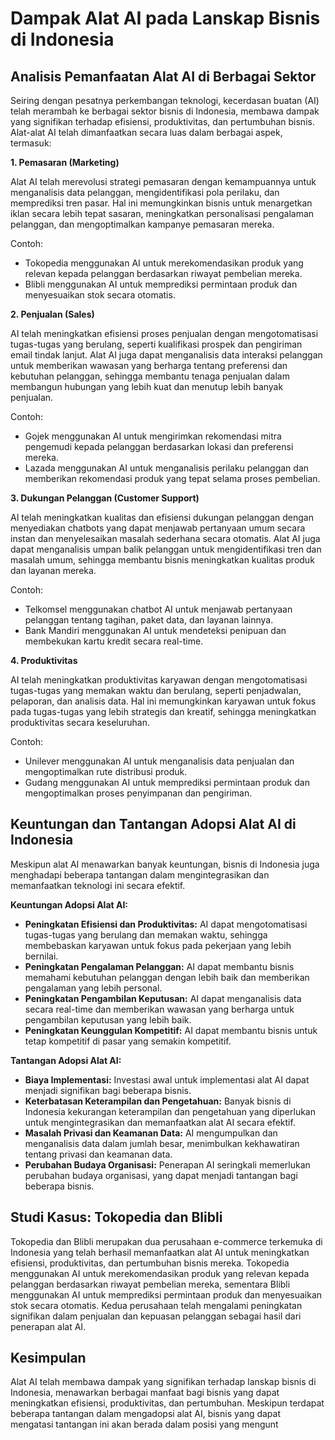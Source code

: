 # Dampak Alat AI pada Lanskap Bisnis di Indonesia

## Analisis Pemanfaatan Alat AI di Berbagai Sektor

Seiring dengan pesatnya perkembangan teknologi, kecerdasan buatan (AI) telah merambah ke berbagai sektor bisnis di Indonesia, membawa dampak yang signifikan terhadap efisiensi, produktivitas, dan pertumbuhan bisnis. Alat-alat AI telah dimanfaatkan secara luas dalam berbagai aspek, termasuk:

**1. Pemasaran (Marketing)**

Alat AI telah merevolusi strategi pemasaran dengan kemampuannya untuk menganalisis data pelanggan, mengidentifikasi pola perilaku, dan memprediksi tren pasar. Hal ini memungkinkan bisnis untuk menargetkan iklan secara lebih tepat sasaran, meningkatkan personalisasi pengalaman pelanggan, dan mengoptimalkan kampanye pemasaran mereka.

Contoh:
- Tokopedia menggunakan AI untuk merekomendasikan produk yang relevan kepada pelanggan berdasarkan riwayat pembelian mereka.
- Blibli menggunakan AI untuk memprediksi permintaan produk dan menyesuaikan stok secara otomatis.

**2. Penjualan (Sales)**

AI telah meningkatkan efisiensi proses penjualan dengan mengotomatisasi tugas-tugas yang berulang, seperti kualifikasi prospek dan pengiriman email tindak lanjut. Alat AI juga dapat menganalisis data interaksi pelanggan untuk memberikan wawasan yang berharga tentang preferensi dan kebutuhan pelanggan, sehingga membantu tenaga penjualan dalam membangun hubungan yang lebih kuat dan menutup lebih banyak penjualan.

Contoh:
- Gojek menggunakan AI untuk mengirimkan rekomendasi mitra pengemudi kepada pelanggan berdasarkan lokasi dan preferensi mereka.
- Lazada menggunakan AI untuk menganalisis perilaku pelanggan dan memberikan rekomendasi produk yang tepat selama proses pembelian.

**3. Dukungan Pelanggan (Customer Support)**

AI telah meningkatkan kualitas dan efisiensi dukungan pelanggan dengan menyediakan chatbots yang dapat menjawab pertanyaan umum secara instan dan menyelesaikan masalah sederhana secara otomatis. Alat AI juga dapat menganalisis umpan balik pelanggan untuk mengidentifikasi tren dan masalah umum, sehingga membantu bisnis meningkatkan kualitas produk dan layanan mereka.

Contoh:
- Telkomsel menggunakan chatbot AI untuk menjawab pertanyaan pelanggan tentang tagihan, paket data, dan layanan lainnya.
- Bank Mandiri menggunakan AI untuk mendeteksi penipuan dan membekukan kartu kredit secara real-time.

**4. Produktivitas**

AI telah meningkatkan produktivitas karyawan dengan mengotomatisasi tugas-tugas yang memakan waktu dan berulang, seperti penjadwalan, pelaporan, dan analisis data. Hal ini memungkinkan karyawan untuk fokus pada tugas-tugas yang lebih strategis dan kreatif, sehingga meningkatkan produktivitas secara keseluruhan.

Contoh:
- Unilever menggunakan AI untuk menganalisis data penjualan dan mengoptimalkan rute distribusi produk.
- Gudang menggunakan AI untuk memprediksi permintaan produk dan mengoptimalkan proses penyimpanan dan pengiriman.

## Keuntungan dan Tantangan Adopsi Alat AI di Indonesia

Meskipun alat AI menawarkan banyak keuntungan, bisnis di Indonesia juga menghadapi beberapa tantangan dalam mengintegrasikan dan memanfaatkan teknologi ini secara efektif.

**Keuntungan Adopsi Alat AI:**

- **Peningkatan Efisiensi dan Produktivitas:** AI dapat mengotomatisasi tugas-tugas yang berulang dan memakan waktu, sehingga membebaskan karyawan untuk fokus pada pekerjaan yang lebih bernilai.
- **Peningkatan Pengalaman Pelanggan:** AI dapat membantu bisnis memahami kebutuhan pelanggan dengan lebih baik dan memberikan pengalaman yang lebih personal.
- **Peningkatan Pengambilan Keputusan:** AI dapat menganalisis data secara real-time dan memberikan wawasan yang berharga untuk pengambilan keputusan yang lebih baik.
- **Peningkatan Keunggulan Kompetitif:** AI dapat membantu bisnis untuk tetap kompetitif di pasar yang semakin kompetitif.

**Tantangan Adopsi Alat AI:**

- **Biaya Implementasi:** Investasi awal untuk implementasi alat AI dapat menjadi signifikan bagi beberapa bisnis.
- **Keterbatasan Keterampilan dan Pengetahuan:** Banyak bisnis di Indonesia kekurangan keterampilan dan pengetahuan yang diperlukan untuk mengintegrasikan dan memanfaatkan alat AI secara efektif.
- **Masalah Privasi dan Keamanan Data:** AI mengumpulkan dan menganalisis data dalam jumlah besar, menimbulkan kekhawatiran tentang privasi dan keamanan data.
- **Perubahan Budaya Organisasi:** Penerapan AI seringkali memerlukan perubahan budaya organisasi, yang dapat menjadi tantangan bagi beberapa bisnis.

## Studi Kasus: Tokopedia dan Blibli

Tokopedia dan Blibli merupakan dua perusahaan e-commerce terkemuka di Indonesia yang telah berhasil memanfaatkan alat AI untuk meningkatkan efisiensi, produktivitas, dan pertumbuhan bisnis mereka. Tokopedia menggunakan AI untuk merekomendasikan produk yang relevan kepada pelanggan berdasarkan riwayat pembelian mereka, sementara Blibli menggunakan AI untuk memprediksi permintaan produk dan menyesuaikan stok secara otomatis. Kedua perusahaan telah mengalami peningkatan signifikan dalam penjualan dan kepuasan pelanggan sebagai hasil dari penerapan alat AI.

## Kesimpulan

Alat AI telah membawa dampak yang signifikan terhadap lanskap bisnis di Indonesia, menawarkan berbagai manfaat bagi bisnis yang dapat meningkatkan efisiensi, produktivitas, dan pertumbuhan. Meskipun terdapat beberapa tantangan dalam mengadopsi alat AI, bisnis yang dapat mengatasi tantangan ini akan berada dalam posisi yang mengunt
